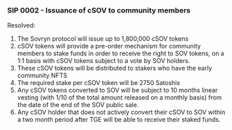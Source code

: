 ### SIP 0002 - Issuance of cSOV to community members ###

Resolved:

1. The Sovryn protocol will issue up to 1,800,000 cSOV tokens
2. cSOV tokens will provide a pre-order mechanism for community members to stake funds in order to receive the right to SOV tokens, on a 1:1 basis with cSOV tokens subject to a vote by SOV holders.
3. These cSOV tokens will be distributed to stakers who have the early community NFTS
4. The required stake per cSOV token will be 2750 Satoshis
5. Any cSOV tokens converted to SOV will be subject to 10 months linear vesting (with 1/10 of the total amount released on a monthly basis) from the date of the end of the SOV public sale. 
6. Any cSOV holder that does not actively convert their cSOV to SOV within a two month period after TGE will be able to receive their staked funds. 
